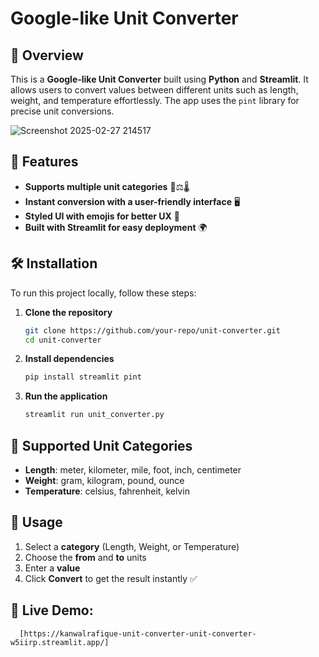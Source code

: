 # Google-like Unit Converter

## 📌 Overview
This is a **Google-like Unit Converter** built using **Python** and **Streamlit**. It allows users to convert values between different units such as length, weight, and temperature effortlessly. The app uses the `pint` library for precise unit conversions.

![Screenshot 2025-02-27 214517](https://github.com/user-attachments/assets/cd19f949-68d3-405c-831e-01ba5abc73c9)

## 🚀 Features
- **Supports multiple unit categories** 📏⚖️🌡️
- **Instant conversion with a user-friendly interface** 🖥️
- **Styled UI with emojis for better UX** 🎨
- **Built with Streamlit for easy deployment** 🌍

## 🛠️ Installation
To run this project locally, follow these steps:

1. **Clone the repository**
   ```sh
   git clone https://github.com/your-repo/unit-converter.git
   cd unit-converter
   ```
2. **Install dependencies**
   ```sh
   pip install streamlit pint
   ```
3. **Run the application**
   ```sh
   streamlit run unit_converter.py
   ```

## 📂 Supported Unit Categories
- **Length**: meter, kilometer, mile, foot, inch, centimeter
- **Weight**: gram, kilogram, pound, ounce
- **Temperature**: celsius, fahrenheit, kelvin

## 🎯 Usage
1. Select a **category** (Length, Weight, or Temperature)
2. Choose the **from** and **to** units
3. Enter a **value**
4. Click **Convert** to get the result instantly ✅

## 🚀 Live Demo:  
      [https://kanwalrafique-unit-converter-unit-converter-w5iirp.streamlit.app/]
